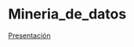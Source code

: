# Mineria_de_datos

[Presentación](https://github.com/ValeriaUrbina/Mineria_de_datos/blob/master/Presentaci%C3%B3n_%7BPatrones-Secuenciales%7D_.pdf)

